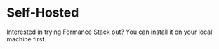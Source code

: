 # Self-Hosted

Interested in trying Formance Stack out? You can install it on your local machine first.
